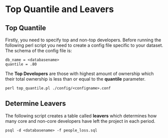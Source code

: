 # Top Quantile and Leavers

## Top Quantile
Firstly, you need to specify top and non-top developers. Before running the following perl script you need to create a config file specific to your dataset. The schema of the config file is:
```
db_name = <databasename>
quantile = .80
```

The **Top Developers** are those with highest amount of ownership which their total ownership is less than or equal to the **quantile** parameter.

```
perl top_quantile.pl ./config/<configname>.conf
```

## Determine Leavers

The following script creates a table called **leavers** which determines how many core and non-core developers have left the project in each period.

```
psql -d <databasename> -f people_loss.sql
```
